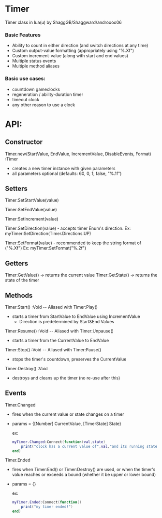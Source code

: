 # Timer
Timer class in lua(u) by ShaggGB/Shaggward/androooo06

### Basic Features
* Ability to count in either direction (and switch directions at any time)
* Custom output-value formatting (appropriately using "%.Xf")
* Custom increment-value (along with start and end values)
* Multiple status events
* Multiple method aliases

### Basic use cases:
* countdown gameclocks
* regeneration / ability-duration timer
* timeout clock
* any other reason to use a clock

# API:

## Constructor

Timer.new(StartValue, EndValue, IncrementValue, DisableEvents, Format) :Timer
* creates a new timer instance with given parameters
* all parameters optional (defaults: 60, 0, 1, false, "%.1f")

## Setters

Timer:SetStartValue(value)

Timer:SetEndValue(value)

Timer:SetIncrement(value)

Timer:SetDirection(value)
	- accepts timer Enum's direction. Ex:
	  myTimer:SetDirection(Timer.Directions.UP)
	  
Timer:SetFormat(value)
    - recommended to keep the string format of ("%.Xf") Ex:
      myTimer:SetFormat("%.2f")

## Getters

Timer:GetValue() -> returns the current value
Timer:GetState() -> returns the state of the timer

## Methods

Timer:Start() :Void -- Aliased with Timer:Play()
* starts a timer from StartValue to EndValue using IncrementValue
	- Direction is predetermined by Start&End Values

Timer:Resume() :Void -- Aliased with Timer:Unpause()
* starts a timer from the CurrentValue to EndValue

Timer:Stop() :Void -- Aliased with Timer:Pause()
* stops the timer's countdown, preserves the CurrentValue

Timer:Destroy() :Void
* destroys and cleans up the timer (no re-use after this)

## Events

Timer.Changed
* fires when the current value or state changes on a timer
* params = {[Number] CurrentValue, [TimerState] State}

  ex:
  	```lua
	myTimer.Changed:Connect(function(val,state)
		print("clock has a current value of",val,"and its running state is",(state==Timer.States.ON))
	end)
	```
Timer.Ended
* fires when Timer:End() or Timer:Destroy() are used, or when the timer's value reaches
  or exceeds a bound (whether it be upper or lower bound)
* params = {}  

  ex:
  	```lua
	myTimer.Ended:Connect(function()
		print("my timer ended!")
	end)
	```
